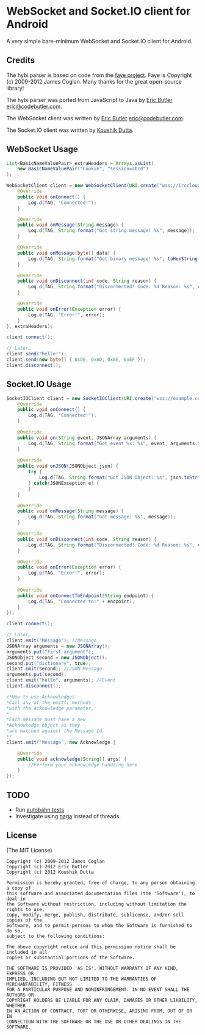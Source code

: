 # WebSocket and Socket.IO client for Android

A very simple bare-minimum WebSocket and Socket.IO client for Android.

## Credits

The hybi parser is based on code from the [faye project](https://github.com/faye/faye-websocket-node). Faye is Copyright (c) 2009-2012 James Coglan. Many thanks for the great open-source library!

The hybi parser was ported from JavaScript to Java by [Eric Butler](https://twitter.com/codebutler) <eric@codebutler.com>.

The WebSocket client was written by [Eric Butler](https://twitter.com/codebutler) <eric@codebutler.com>.

The Socket.IO client was written by [Koushik Dutta](https://twitter.com/koush).

## WebSocket Usage

```java
List<BasicNameValuePair> extraHeaders = Arrays.asList(
    new BasicNameValuePair("Cookie", "session=abcd")
);

WebSocketClient client = new WebSocketClient(URI.create("wss://irccloud.com"), new WebSocketClient.Listener() {
    @Override
    public void onConnect() {
        Log.d(TAG, "Connected!");
    }

    @Override
    public void onMessage(String message) {
        Log.d(TAG, String.format("Got string message! %s", message));
    }

    @Override
    public void onMessage(byte[] data) {
        Log.d(TAG, String.format("Got binary message! %s", toHexString(data)));
    }

    @Override
    public void onDisconnect(int code, String reason) {
        Log.d(TAG, String.format("Disconnected! Code: %d Reason: %s", code, reason));
    }

    @Override
    public void onError(Exception error) {
        Log.e(TAG, "Error!", error);
    }
}, extraHeaders);

client.connect();

// Later… 
client.send("hello!");
client.send(new byte[] { 0xDE, 0xAD, 0xBE, 0xEF });
client.disconnect();
```

## Socket.IO Usage

```java
SocketIOClient client = new SocketIOClient(URI.create("wss://example.com"), new SocketIOClient.Handler() {
    @Override
    public void onConnect() {
        Log.d(TAG, "Connected!");
    }

    @Override
    public void on(String event, JSONArray arguments) {
        Log.d(TAG, String.format("Got event %s: %s", event, arguments.toString()));
    }
    
    @Override
    public void onJSON(JSONObject json) {
    	try {
    		Log.d(TAG, String.format("Got JSON Object: %s", json.toString()));
    	} catch(JSONException e) {
    	}
    }

    @Override
    public void onMessage(String message) {
    	Log.d(TAG, String.format("Got message: %s", message));
    }

    @Override
    public void onDisconnect(int code, String reason) {
        Log.d(TAG, String.format("Disconnected! Code: %d Reason: %s", code, reason));
    }

    @Override
    public void onError(Exception error) {
        Log.e(TAG, "Error!", error);
    }
    
    @Override
    public void onConnectToEndpoint(String endpoint) {
    	Log.d(TAG, "Connected to:" + endpoint);
    }
});

client.connect();

// Later… 
client.emit("Message"); //Message
JSONArray arguments = new JSONArray();
arguments.put("first argument");
JSONObject second = new JSONObject();
second.put("dictionary", true);
client.emit(second); //JSON Message
arguments.put(second);
client.emit("hello", arguments); //Event
client.disconnect();

/*How to use Acknowledges
*Call any of the emit() methods 
*with the Acknowledge parameter.
*
*Each message must have a new
*Acknowledge object as they
*are matched against the Message Id.
*/
client.emit("Message", new Acknowledge {

	@Override
	public void acknowledge(String[] args) {
		//Perform your acknowledge handling here
	}
});
```



## TODO

* Run [autobahn tests](http://autobahn.ws/testsuite)
* Investigate using [naga](http://code.google.com/p/naga/) instead of threads.

## License

(The MIT License)
	
	Copyright (c) 2009-2012 James Coglan
	Copyright (c) 2012 Eric Butler 
	Copyright (c) 2012 Koushik Dutta 
	
	Permission is hereby granted, free of charge, to any person obtaining a copy of
	this software and associated documentation files (the 'Software'), to deal in
	the Software without restriction, including without limitation the rights to use,
	copy, modify, merge, publish, distribute, sublicense, and/or sell copies of the
	Software, and to permit persons to whom the Software is furnished to do so,
	subject to the following conditions:
	
	The above copyright notice and this permission notice shall be included in all
	copies or substantial portions of the Software.
	
	THE SOFTWARE IS PROVIDED 'AS IS', WITHOUT WARRANTY OF ANY KIND, EXPRESS OR
	IMPLIED, INCLUDING BUT NOT LIMITED TO THE WARRANTIES OF MERCHANTABILITY, FITNESS
	FOR A PARTICULAR PURPOSE AND NONINFRINGEMENT. IN NO EVENT SHALL THE AUTHORS OR
	COPYRIGHT HOLDERS BE LIABLE FOR ANY CLAIM, DAMAGES OR OTHER LIABILITY, WHETHER
	IN AN ACTION OF CONTRACT, TORT OR OTHERWISE, ARISING FROM, OUT OF OR IN
	CONNECTION WITH THE SOFTWARE OR THE USE OR OTHER DEALINGS IN THE SOFTWARE.
	 
